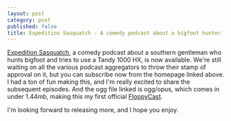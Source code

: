 ```yaml
---
layout: post
category: post
published: false
title: Expedition Sasquatch - A comedy podcast about a bigfoot hunter
---
```

[Expedition Sasquatch](https://expeditionsasquatch.org/), a comedy podcast about a southern gentleman who hunts bigfoot and tries to use a Tandy 1000 HX, is now available. We're still waiting on all the various podcast aggregators to throw their stamp of approval on it, but you can subscribe now from the homepage linked above. I had a ton of fun making this, and I'm really excited to share the subsequent episodes. And the ogg file linked is ogg/opus, which comes in under 1.44mb, making this my first official [FloppyCast](http://ajroach42.com/floppycasts-1-44mb-podcasts/).

I'm looking forward to releasing more, and I hope you enjoy. 